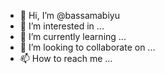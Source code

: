 - 👋 Hi, I’m @bassamabiyu
- 👀 I’m interested in ...
- 🌱 I’m currently learning ...
- 💞️ I’m looking to collaborate on ...
- 📫 How to reach me ...

<!---
bassamabiyu/bassamabiyu is a ✨ special ✨ repository because its `README.md` (this file) appears on your GitHub profile.
You can click the Preview link to take a look at your changes.
--->
